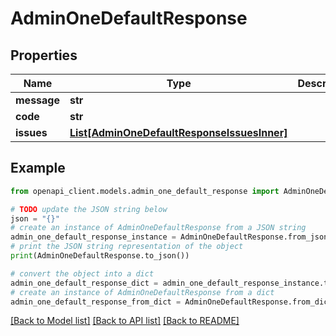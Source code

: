 # AdminOneDefaultResponse


## Properties

Name | Type | Description | Notes
------------ | ------------- | ------------- | -------------
**message** | **str** |  | 
**code** | **str** |  | 
**issues** | [**List[AdminOneDefaultResponseIssuesInner]**](AdminOneDefaultResponseIssuesInner.md) |  | [optional] 

## Example

```python
from openapi_client.models.admin_one_default_response import AdminOneDefaultResponse

# TODO update the JSON string below
json = "{}"
# create an instance of AdminOneDefaultResponse from a JSON string
admin_one_default_response_instance = AdminOneDefaultResponse.from_json(json)
# print the JSON string representation of the object
print(AdminOneDefaultResponse.to_json())

# convert the object into a dict
admin_one_default_response_dict = admin_one_default_response_instance.to_dict()
# create an instance of AdminOneDefaultResponse from a dict
admin_one_default_response_from_dict = AdminOneDefaultResponse.from_dict(admin_one_default_response_dict)
```
[[Back to Model list]](../README.md#documentation-for-models) [[Back to API list]](../README.md#documentation-for-api-endpoints) [[Back to README]](../README.md)


